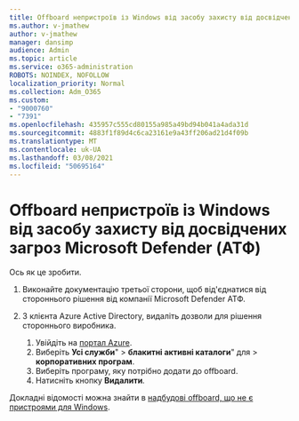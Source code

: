 ```yaml
---
title: Offboard непристроїв із Windows від засобу захисту від досвідчених загроз Microsoft Defender (АТФ)
ms.author: v-jmathew
author: v-jmathew
manager: dansimp
audience: Admin
ms.topic: article
ms.service: o365-administration
ROBOTS: NOINDEX, NOFOLLOW
localization_priority: Normal
ms.collection: Adm_O365
ms.custom:
- "9000760"
- "7391"
ms.openlocfilehash: 435957c555cd80155a985a49bd94b041a4ada31d
ms.sourcegitcommit: 4883f1f89d4c6ca23161e9a43ff206ad21d4f09b
ms.translationtype: MT
ms.contentlocale: uk-UA
ms.lasthandoff: 03/08/2021
ms.locfileid: "50695164"
---
```

# <a name="offboard-non-windows-devices-from-microsoft-defender-advanced-threat-protection-atp"></a>Offboard непристроїв із Windows від засобу захисту від досвідчених загроз Microsoft Defender (АТФ)

Ось як це зробити.

1. Виконайте документацію третьої сторони, щоб від'єднатися від стороннього рішення від компанії Microsoft Defender АТФ.
2. З клієнта Azure Active Directory, видаліть дозволи для рішення стороннього виробника.

    1. Увійдіть на [портал Azure](https://go.microsoft.com/fwlink/?linkid=2125612).
    1. Виберіть **Усі служби**"  >  **блакитні активні каталоги**" для  >  **корпоративних програм**.
    1. Виберіть програму, яку потрібно додати до offboard.
    1. Натисніть кнопку **Видалити**.

Докладні відомості можна знайти в [надбудові offboard, що не є пристроями для Windows](https://go.microsoft.com/fwlink/?linkid=2143630).
